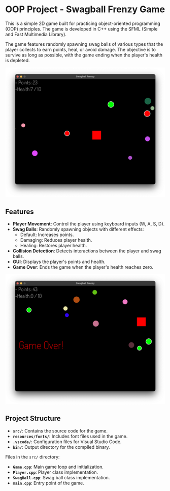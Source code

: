 # OOP Project - Swagball Frenzy Game

This is a simple 2D game built for practicing object-oriented programming (OOP) principles. The game is developed in C++ using the SFML (Simple and Fast Multimedia Library).

The game features randomly spawning swag balls of various types that the player collects to earn points, heal, or avoid damage. The objective is to survive as long as possible, with the game ending when the player's health is depleted.

[![Game Screenshot](resources/images/screenshot1.png)](resources/images/screenshot1.png)

## Features

- **Player Movement**: Control the player using keyboard inputs (W, A, S, D).
- **Swag Balls**: Randomly spawning objects with different effects:
  - Default: Increases points.
  - Damaging: Reduces player health.
  - Healing: Restores player health.
- **Collision Detection**: Detects interactions between the player and swag balls.
- **GUI**: Displays the player's points and health.
- **Game Over**: Ends the game when the player's health reaches zero.

[![Game Screenshot](resources/images/screenshot2.png)](resources/images/screenshot2.png)


## Project Structure

- **`src/`**: Contains the source code for the game.
- **`resources/fonts/`**: Includes font files used in the game.
- **`.vscode/`**: Configuration files for Visual Studio Code.
- **`bin/`**: Output directory for the compiled binary.

Files in the `src/` directory:
- **`Game.cpp`**: Main game loop and initialization.
- **`Player.cpp`**: Player class implementation.
- **`SwagBall.cpp`**: Swag ball class implementation.
- **`main.cpp`**: Entry point of the game.

